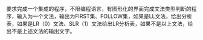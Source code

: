 要求完成一个集成的程序，不限编程语言，有图形化的界面完成文法类型判断的程序，输入为一个文法，输出为FIRST集、FOLLOW集，如果是LL文法，给出分析表，如果是LR（0）文法、SLR（1）文法给出LR分析表，如果不是以上文法，给出不是上述文法的输出文字。
